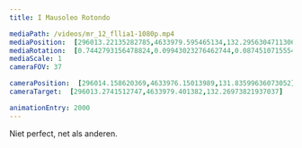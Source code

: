 ```yaml
---
title: I Mausoleo Rotondo

mediaPath: /videos/mr_12_fllia1-1080p.mp4
mediaPosition:  [296013.22135282785,4633979.595465134,132.29563047113066]
mediaRotation:  [0.7442793156478824,0.09943023276462744,0.0874510715554438,0.6546099901429069]
mediaScale: 1
cameraFOV: 37

cameraPosition:  [296014.158620369,4633976.15013989,131.83599636073052]
cameraTarget:  [296013.2741512747,4633979.401382,132.26973821937037]

animationEntry: 2000
---
```

Niet perfect, net als anderen.